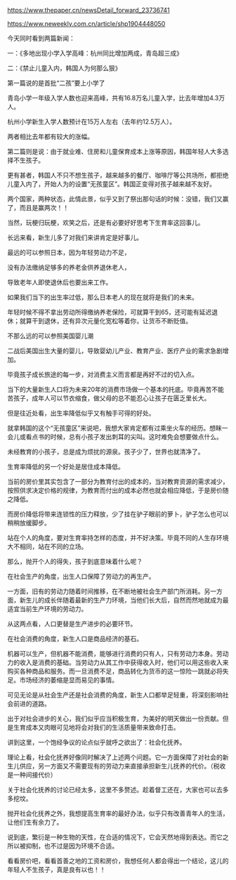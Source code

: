 

https://www.thepaper.cn/newsDetail_forward_23736741

https://www.neweekly.com.cn/article/shp1904448050


今天同时看到两篇新闻：

一：《多地出现小学入学高峰：杭州同比增加两成，青岛超三成》

二：《禁止儿童入内，韩国人为何那么狠》

第一篇说的是首批“二孩”要上小学了

青岛小学一年级入学人数也迎来高峰，共有16.8万名儿童入学，比去年增加4.3万人。

杭州小学新生入学人数预计在15万人左右（去年约12.5万人）。

两者相比去年都有较大的涨幅。   

第二篇则是说：由于就业难、住房和儿童保育成本上涨等原因，韩国年轻人大多选择不生孩子。

更有甚者，韩国人不只不想生孩子，越来越多的餐厅、咖啡厅等公共场所，都拒绝儿童入内了，开始人为的设置“无孩童区”。韩国正变得对孩子越来越不友好。


两个国家，两种状态，此情此景，似乎又到了祭出那句话的时候：没错，我们又赢了，而且是赢两次！！

当然，玩梗归玩梗，欢笑之后，还是有必要好好思考下生育率这回事儿。

长远来看，新生儿多了对我们来讲肯定是好事儿。

最远的可以参照日本，因为年轻劳动力不足，

没有办法缴纳足够多的养老金供养退休老人，

导致老年人即使退休后也要出来工作。

如果我们当下的出生率过低，那么日本老人的现在就将是我们的未来。

年轻时候不得不拿出劳动所得缴纳养老保险，可就算干到65，还可能有延迟退休；就算干到退休，还有异次元量化宽松等着你，让货币不断贬值。

不那么远的可以参照美国婴儿潮

二战后美国出生大量的婴儿，导致婴幼儿产业、教育产业、医疗产业的需求急剧增加。

毕竟孩子成长旅途的每一步，对消费主义而言都是再好不过的切入点。

当下的大量新生人口将为未来20年的消费市场做一个基本的托底。毕竟再苦不能苦孩子，成年人可以节衣缩食，做父母的总不能忍心让孩子在匮乏里长大。

但是往近处看，出生率降低似乎又有触手可得的好处。

就拿韩国的这个“无孩童区”来说吧，我想大家肯定都有过乘坐火车的经历。想眯一会儿或看点书的时候，总有小孩子发出刺耳的尖叫。这时难免会想要做点什么。

未经教育的小孩子，总是成为烦扰的源泉。孩子少了，世界也就清净了。

生育率降低的另一个好处是居住成本降低。

当前的房价里其实包含了一部分为教育付出的成本的，当对教育资源的需求减少，按照供求决定价格的规律，为教育而付出的成本必然也就会相应降低，于是房价随之降低。

而房价降低将带来连锁性的压力释放，少了挂在驴子眼前的萝卜，驴子怎么也可以稍稍放缓脚步。

站在个人的角度，要对生育率持怎样的态度，并不好决策。毕竟不同的人生存环境大不相同，站在不同的立场。

那么，抛开个人的得失，孩子到底意味着什么呢？

在社会生产的角度，出生人口保障了劳动力的再生产。

一方面，旧有的劳动力随着时间推移，在不断地被社会生产部门所消耗。另一方面，新生儿的成长伴随着最新的生产力环境，当他们长大后，自然而然地就成为最适宜当前生产环境的劳动力。

从这两点看，人口更替是生产进步的必要环节。

在社会消费的角度，新生人口是商品经济的基石。

机器可以生产，但机器不能消费，能够进行消费的只有人，只有劳动力本身。劳动力的收入是消费的基础。当劳动力从其工作中获得收入时，他们可以用这些收入来购买各种商品和服务。而一旦消费不足，商品转化为货币的这一惊险一跳就必将失足。市场经济的萎缩是显而易见的事情。

可见无论是从社会生产还是社会消费的角度，新生人口都举足轻重，将深刻影响社会前进的道路。

出于对社会进步的关心，我们似乎应当积极生育，为美好的明天做出一份贡献。但是生育成本又肉眼可见地将会对我们的生活质量带来致命打击。

讲到这里，一个饱经争议的论点似乎就呼之欲出了：社会化抚养。

理论上看，社会化抚养好像同时解决了上述两个问题。它一方面保障了对社会的新生儿供应，另一方面又不需要现有的劳动力来直接承担新生儿抚养的代价。（税收是一种间接代价）

关于社会化抚养的讨论已经太多，这里不多赘述。趁着督工还在，大家也可以去多多挖坟。

抛开社会化抚养之外，我想提高生育率的最好办法，似乎只有改善青年人的生活，让他们生有余力了。

说到底，繁衍是一种生物的天性，在合适的情况下，它会天然地得到表达。而它之所以被抑制，也不过是因为环境不合适。

看看房价吧，看看首善之地的工资和房价，我想任何人都会得出一个结论，这儿的年轻人不生孩子，真是良有以也！！



